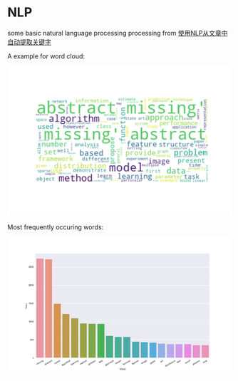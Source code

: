 # NLP
some basic natural language processing processing from [使用NLP从文章中自动提取关键字](https://www.cnblogs.com/cuiyubo/p/10175294.html)

A example for word cloud:

![word1](./word1.png)

Most frequently occuring words:

![words](./output.png)